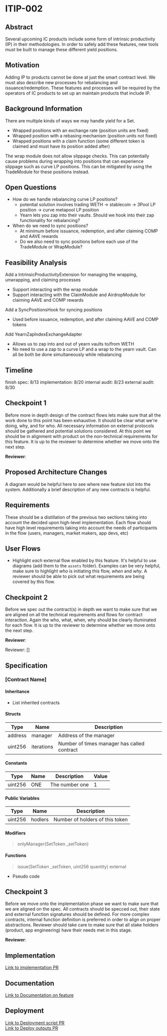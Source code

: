 # ITIP-002
## Abstract
Several upcoming IC products include some form of intrinsic productivity (IP) in their methodologies. In order to safely add these features, new tools must be built to manage these different yield positions.
## Motivation
Adding IP to products cannot be done at just the smart contract level. We must also describe new processes for rebalancing and issuance/redemption. These features and processes will be required by the operators of IC products to set up an maintain products that include IP.

## Background Information
There are multiple kinds of ways we may handle yield for a Set.
- Wrapped positions with an exchange rate (position units are fixed)
- Wrapped position with a rebasing mechanism (position units not fixed)
- Wrapped positions with a claim function (some different token is claimed and must have its position added after)

The wrap module does not allow slippage checks. This can potentially cause problems during wrapping into positions that can experience slippage such as curve LP positions. This can be mitigated by using the TradeModule for these positions instead.

## Open Questions
- How do we handle rebalancing curve LP positions?
    - potential solution involves trading WETH -> stablecoin -> 3Pool LP position -> curve metapool LP position
    - Yearn lets you zap into their vaults. Should we hook into their zap functionality for rebalancing?
- When do we need to sync positions?
    - At minimum before issuance, redemption, and after claiming COMP and AAVE rewards
    - Do we also need to sync positions before each use of the TradeModule or WrapModule?
## Feasibility Analysis
Add a IntrinsicProductivityExtension for managing the wrapping, unwrapping, and claiming processes
- Support interacting with the wrap module
- Support interacting with the ClaimModule and AirdropModule for claiming AAVE and COMP rewards

Add a SyncPositionsHook for syncing positions
- Used before issuance, redemption, and after claiming AAVE and COMP tokens

Add YearnZapIndexExchangeAdapter
- Allows us to zap into and out of yearn vaults to/from WETH
- No need to use a zap to a curve LP and a wrap to the yearn vault. Can all be both be done simultaneously while rebalancing

## Timeline
finish spec: 8/13
implementation: 8/20
internal audit: 8/23
external audit: 8/30

## Checkpoint 1
Before more in depth design of the contract flows lets make sure that all the work done to this point has been exhaustive. It should be clear what we're doing, why, and for who. All necessary information on external protocols should be gathered and potential solutions considered. At this point we should be in alignment with product on the non-technical requirements for this feature. It is up to the reviewer to determine whether we move onto the next step.

**Reviewer**:

## Proposed Architecture Changes
A diagram would be helpful here to see where new feature slot into the system. Additionally a brief description of any new contracts is helpful.
## Requirements
These should be a distillation of the previous two sections taking into account the decided upon high-level implementation. Each flow should have high level requirements taking into account the needs of participants in the flow (users, managers, market makers, app devs, etc) 
## User Flows
- Highlight *each* external flow enabled by this feature. It's helpful to use diagrams (add them to the `assets` folder). Examples can be very helpful, make sure to highlight *who* is initiating this flow, *when* and *why*. A reviewer should be able to pick out what requirements are being covered by this flow.
## Checkpoint 2
Before we spec out the contract(s) in depth we want to make sure that we are aligned on all the technical requirements and flows for contract interaction. Again the who, what, when, why should be clearly illuminated for each flow. It is up to the reviewer to determine whether we move onto the next step.

**Reviewer**:

Reviewer: []
## Specification
### [Contract Name]
#### Inheritance
- List inherited contracts
#### Structs
| Type 	| Name 	| Description 	|
|------	|------	|-------------	|
|address|manager|Address of the manager|
|uint256|iterations|Number of times manager has called contract|  
#### Constants
| Type 	| Name 	| Description 	| Value 	|
|------	|------	|-------------	|-------	|
|uint256|ONE    | The number one| 1       	|
#### Public Variables
| Type 	| Name 	| Description 	|
|------	|------	|-------------	|
|uint256|hodlers|Number of holders of this token|
#### Modifiers
> onlyManager(SetToken _setToken)
#### Functions
> issue(SetToken _setToken, uint256 quantity) external
- Pseudo code
## Checkpoint 3
Before we move onto the implementation phase we want to make sure that we are aligned on the spec. All contracts should be specced out, their state and external function signatures should be defined. For more complex contracts, internal function definition is preferred in order to align on proper abstractions. Reviewer should take care to make sure that all stake holders (product, app engineering) have their needs met in this stage.

**Reviewer**:

## Implementation
[Link to implementation PR]()
## Documentation
[Link to Documentation on feature]()
## Deployment
[Link to Deployment script PR]()  
[Link to Deploy outputs PR]()
